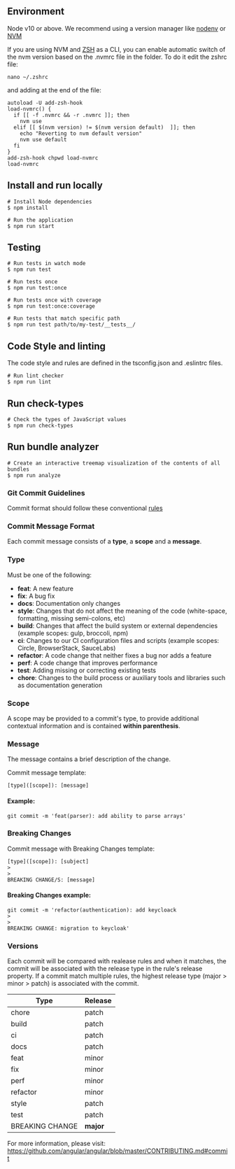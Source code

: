 ## Environment

Node v10 or above. We recommend using a version manager like [nodenv](https://github.com/nodenv/nodenv) or [NVM](https://github.com/creationix/nvm)

If you are using NVM and [ZSH](https://ohmyz.sh/) as a CLI, you can enable automatic switch of the nvm version based on the .nvmrc file in the folder. To do it edit the zshrc file:

```shell
nano ~/.zshrc
```

and adding at the end of the file:

```
autoload -U add-zsh-hook
load-nvmrc() {
  if [[ -f .nvmrc && -r .nvmrc ]]; then
    nvm use
  elif [[ $(nvm version) != $(nvm version default)  ]]; then
    echo "Reverting to nvm default version"
    nvm use default
  fi
}
add-zsh-hook chpwd load-nvmrc
load-nvmrc
```

## Install and run locally

```shell
# Install Node dependencies
$ npm install

# Run the application
$ npm run start
```

## Testing

```shell
# Run tests in watch mode
$ npm run test

# Run tests once
$ npm run test:once

# Run tests once with coverage
$ npm run test:once:coverage

# Run tests that match specific path
$ npm run test path/to/my-test/__tests__/
```

## Code Style and linting

The code style and rules are defined in the tsconfig.json and .eslintrc files.

```shell
# Run lint checker
$ npm run lint
```

## Run check-types

```shell
# Check the types of JavaScript values
$ npm run check-types
```

## Run bundle analyzer

```shell
# Create an interactive treemap visualization of the contents of all bundles
$ npm run analyze
```

### Git Commit Guidelines

Commit format should follow these conventional [rules](https://github.com/conventional-changelog/commitlint/tree/master/@commitlint/config-conventional)

### Commit Message Format

Each commit message consists of a **type**, a **scope** and a **message**.

### Type

Must be one of the following:

- **feat**: A new feature
- **fix**: A bug fix
- **docs**: Documentation only changes
- **style**: Changes that do not affect the meaning of the code (white-space, formatting, missing semi-colons, etc)
- **build**: Changes that affect the build system or external dependencies (example scopes: gulp, broccoli, npm)
- **ci**: Changes to our CI configuration files and scripts (example scopes: Circle, BrowserStack, SauceLabs)
- **refactor**: A code change that neither fixes a bug nor adds a feature
- **perf**: A code change that improves performance
- **test**: Adding missing or correcting existing tests
- **chore**: Changes to the build process or auxiliary tools and libraries such as documentation generation

### Scope

A scope may be provided to a commit's type, to provide additional contextual information and is contained **within parenthesis**.

### Message

The message contains a brief description of the change.

Commit message template:

```
[type]([scope]): [message]
```

#### Example:

```
git commit -m 'feat(parser): add ability to parse arrays'
```

### Breaking Changes

Commit message with Breaking Changes template:

```
[type]([scope]): [subject]
>
>
BREAKING CHANGE/S: [message]
```

#### Breaking Changes example:

```
git commit -m 'refactor(authentication): add keycloack
>
>
BREAKING CHANGE: migration to keycloak'
```

### Versions

Each commit will be compared with realease rules and when it matches, the commit will be associated with the release type in the rule's release property. If a commit match multiple rules, the highest release type (major > minor > patch) is associated with the commit.

| Type            | Release   |
| --------------- | --------- |
| chore           | patch     |
| build           | patch     |
| ci              | patch     |
| docs            | patch     |
| feat            | minor     |
| fix             | minor     |
| perf            | minor     |
| refactor        | minor     |
| style           | patch     |
| test            | patch     |
| BREAKING CHANGE | **major** |

For more information, please visit:
https://github.com/angular/angular/blob/master/CONTRIBUTING.md#commit
